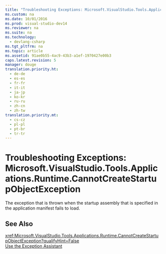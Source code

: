 ```yaml
---
title: "Troubleshooting Exceptions: Microsoft.VisualStudio.Tools.Applications.Runtime.CannotCreateStartupObjectException"
ms.custom: na
ms.date: 10/01/2016
ms.prod: visual-studio-dev14
ms.reviewer: na
ms.suite: na
ms.technology: 
  - devlang-csharp
ms.tgt_pltfrm: na
ms.topic: article
ms.assetid: 91ae0b55-4ac9-43b3-a1ef-1970427e00b3
caps.latest.revision: 5
manager: douge
translation.priority.ht: 
  - de-de
  - es-es
  - fr-fr
  - it-it
  - ja-jp
  - ko-kr
  - ru-ru
  - zh-cn
  - zh-tw
translation.priority.mt: 
  - cs-cz
  - pl-pl
  - pt-br
  - tr-tr
---
```

# Troubleshooting Exceptions: Microsoft.VisualStudio.Tools.Applications.Runtime.CannotCreateStartupObjectException
The exception that is thrown when the startup assembly that is specified in the application manifest fails to load.  
  
## See Also  
 <xref:Microsoft.VisualStudio.Tools.Applications.Runtime.CannotCreateStartupObjectException?qualifyHint=False>   
 [Use the Exception Assistant](../Topic/How%20to:%20Use%20the%20Exception%20Assistant.md)
